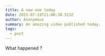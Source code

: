```yaml
---
title: A new one today
date: 2022-07-19T21:00:38.513Z
author: Anonymous
summary: An amazing video published today.
tags:
  - post
---
```

What happened ?